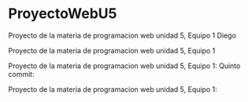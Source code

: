 # ProyectoWebU5
Proyecto de la materia de programacion web unidad 5, Equipo 1 Diego

Proyecto de la materia de programacion web unidad 5, Equipo 1

Proyecto de la materia de programacion web unidad 5, Equipo 1: Quinto commit:

Proyecto de la materia de programacion web unidad 5, Equipo 1: 